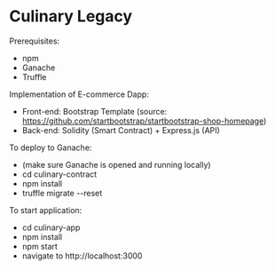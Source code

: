 # Culinary Legacy
Prerequisites:
- npm 
- Ganache
- Truffle 

Implementation of E-commerce Dapp:
- Front-end: Bootstrap Template (source: https://github.com/startbootstrap/startbootstrap-shop-homepage)
- Back-end: Solidity (Smart Contract) + Express.js (API)

To deploy to Ganache:
- (make sure Ganache is opened and running locally)
- cd culinary-contract
- npm install
- truffle migrate --reset 

To start application:
- cd culinary-app
- npm install
- npm start 
- navigate to http://localhost:3000 

